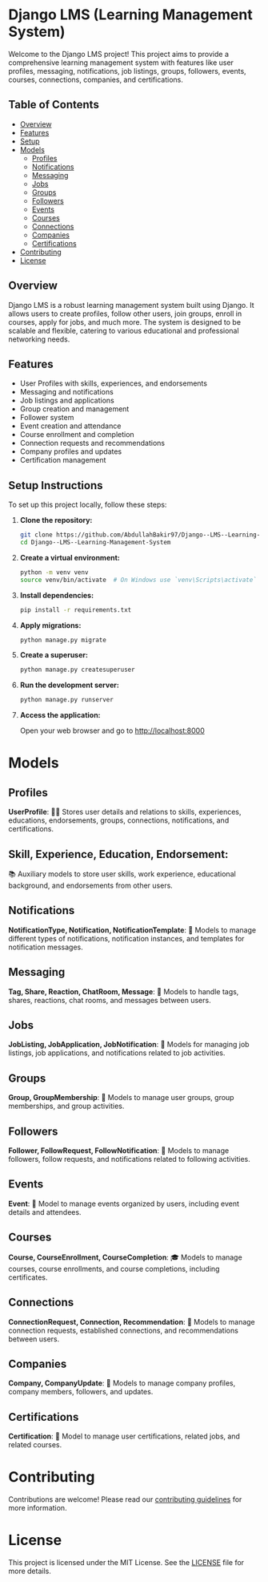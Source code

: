 # Django LMS (Learning Management System)

Welcome to the Django LMS project! This project aims to provide a comprehensive learning management system with features like user profiles, messaging, notifications, job listings, groups, followers, events, courses, connections, companies, and certifications.

## Table of Contents
- [Overview](#overview)
- [Features](#features)
- [Setup](#setup)
- [Models](#models)
  - [Profiles](#profiles)
  - [Notifications](#notifications)
  - [Messaging](#messaging)
  - [Jobs](#jobs)
  - [Groups](#groups)
  - [Followers](#followers)
  - [Events](#events)
  - [Courses](#courses)
  - [Connections](#connections)
  - [Companies](#companies)
  - [Certifications](#certifications)
- [Contributing](#contributing)
- [License](#license)

## Overview

Django LMS is a robust learning management system built using Django. It allows users to create profiles, follow other users, join groups, enroll in courses, apply for jobs, and much more. The system is designed to be scalable and flexible, catering to various educational and professional networking needs.

## Features

- User Profiles with skills, experiences, and endorsements
- Messaging and notifications
- Job listings and applications
- Group creation and management
- Follower system
- Event creation and attendance
- Course enrollment and completion
- Connection requests and recommendations
- Company profiles and updates
- Certification management

## Setup Instructions

To set up this project locally, follow these steps:

1. **Clone the repository:**

    ```bash
    git clone https://github.com/AbdullahBakir97/Django--LMS--Learning-Management-System.git
    cd Django--LMS--Learning-Management-System
    ```

2. **Create a virtual environment:**

    ```bash
    python -m venv venv
    source venv/bin/activate  # On Windows use `venv\Scripts\activate`
    ```

3. **Install dependencies:**

    ```bash
    pip install -r requirements.txt
    ```

4. **Apply migrations:**

    ```bash
    python manage.py migrate
    ```

5. **Create a superuser:**

    ```bash
    python manage.py createsuperuser
    ```

6. **Run the development server:**

    ```bash
    python manage.py runserver
    ```

7. **Access the application:**

    Open your web browser and go to [http://localhost:8000](http://localhost:8000)



# Models

## Profiles

**UserProfile**:
🧑‍💼 Stores user details and relations to skills, experiences, educations, endorsements, groups, connections, notifications, and certifications.

## Skill, Experience, Education, Endorsement:
📚 Auxiliary models to store user skills, work experience, educational background, and endorsements from other users.

## Notifications

**NotificationType, Notification, NotificationTemplate**:
🔔 Models to manage different types of notifications, notification instances, and templates for notification messages.

## Messaging

**Tag, Share, Reaction, ChatRoom, Message**:
💬 Models to handle tags, shares, reactions, chat rooms, and messages between users.

## Jobs

**JobListing, JobApplication, JobNotification**:
💼 Models for managing job listings, job applications, and notifications related to job activities.

## Groups

**Group, GroupMembership**:
👥 Models to manage user groups, group memberships, and group activities.

## Followers

**Follower, FollowRequest, FollowNotification**:
🔗 Models to manage followers, follow requests, and notifications related to following activities.

## Events

**Event**:
📅 Model to manage events organized by users, including event details and attendees.

## Courses

**Course, CourseEnrollment, CourseCompletion**:
🎓 Models to manage courses, course enrollments, and course completions, including certificates.

## Connections

**ConnectionRequest, Connection, Recommendation**:
🤝 Models to manage connection requests, established connections, and recommendations between users.

## Companies

**Company, CompanyUpdate**:
🏢 Models to manage company profiles, company members, followers, and updates.

## Certifications

**Certification**:
📜 Model to manage user certifications, related jobs, and related courses.

# Contributing
Contributions are welcome! Please read our [contributing guidelines](CONTRIBUTING.md) for more information.

# License
This project is licensed under the MIT License. See the [LICENSE](LICENSE) file for more details.

